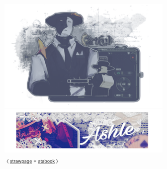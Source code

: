 

![](https://github.com/FLOWERCR0WN/FLOWERCR0WN/blob/8168807e58aaf147f0675518e34173f72dc295c9/Untitled275_20250806164011.png) 
![](https://github.com/FLOWERCR0WN/FLOWERCR0WN/blob/5e998ccfdd44004b7af907ec286288ecff890e6f/IMG_20250914_004456_(4096_x_1116_pixel).png)

 <div align=”center”>

   〈 [strawpage](https://basilsalbum.straw.page/) 
 ✧ [atabook](https://basilsalbum.atabook.org/) 〉

</div>



